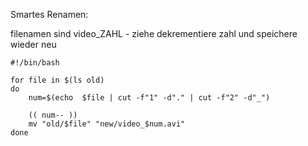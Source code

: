 Smartes Renamen:

filenamen sind video_ZAHL - ziehe dekrementiere zahl und speichere wieder neu
```
#!/bin/bash

for file in $(ls old)
do
	num=$(echo  $file | cut -f"1" -d"." | cut -f"2" -d"_")
	
	(( num-- ))
	mv "old/$file" "new/video_$num.avi"
done
```
